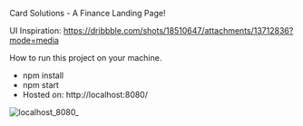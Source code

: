 Card Solutions - A Finance Landing Page!

UI Inspiration: https://dribbble.com/shots/18510647/attachments/13712836?mode=media

How to run this project on your machine.
- npm install
- npm start
- Hosted on: http://localhost:8080/


![localhost_8080_](https://user-images.githubusercontent.com/100153203/189536351-499c97fc-fc2a-4ba5-a78f-b4601644a456.png)
